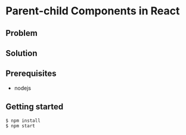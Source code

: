 # Parent-child Components in React

## Problem

## Solution

## Prerequisites
- nodejs

## Getting started
```bash
$ npm install
$ npm start
```


